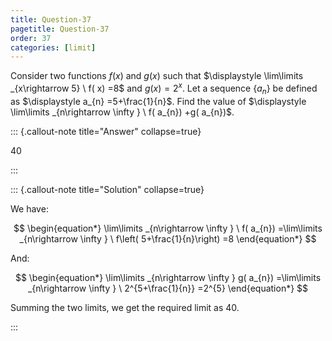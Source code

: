 ```yaml
---
title: Question-37
pagetitle: Question-37
order: 37
categories: [limit]
---
```


Consider two functions $\displaystyle f( x)$ and $\displaystyle g( x)$ such that $\displaystyle \lim\limits _{x\rightarrow 5} \ f( x) =8$ and $\displaystyle g( x) =2^{x}$. Let a sequence $\displaystyle \{a_{n}\}$ be defined as $\displaystyle a_{n} =5+\frac{1}{n}$. Find the value of $\displaystyle \lim\limits _{n\rightarrow \infty } \ f( a_{n}) +g( a_{n})$.

::: {.callout-note title="Answer" collapse=true}

$40$

:::

::: {.callout-note title="Solution" collapse=true}

We have:

$$
\begin{equation*}
\lim\limits _{n\rightarrow \infty } \ f( a_{n}) =\lim\limits _{n\rightarrow \infty } \ f\left( 5+\frac{1}{n}\right) =8
\end{equation*}
$$

And:

$$
\begin{equation*}
\lim\limits _{n\rightarrow \infty } g( a_{n}) =\lim\limits _{n\rightarrow \infty } \ 2^{5+\frac{1}{n}} =2^{5}
\end{equation*}
$$

Summing the two limits, we get the required limit as $\displaystyle 40$.

:::
